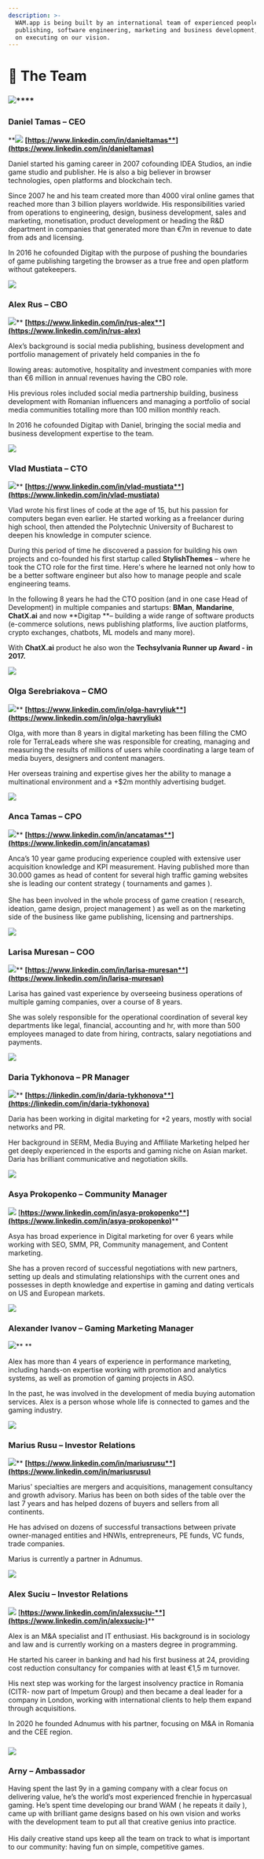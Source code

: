 ```yaml
---
description: >-
  WAM.app is being built by an international team of experienced people in game
  publishing, software engineering, marketing and business development, focused
  on executing on our vision.
---
```


# 🦄 The Team

### ![](<.gitbook/assets/wam\_danieltamas (1).png>)****

### **Daniel Tamas – CEO**

****![](.gitbook/assets/linkedin\_logo.png)** **[**https://www.linkedin.com/in/danieltamas**](https://www.linkedin.com/in/danieltamas)****

Daniel started his gaming career in 2007 cofounding IDEA Studios, an indie game studio and publisher. He is also a big believer in browser technologies, open platforms and blockchain tech.

Since 2007 he and his team created more than 4000 viral online games that reached more than 3 billion players worldwide. His responsibilities varied from operations to engineering, design, business development, sales and marketing, monetisation, product development or heading the R\&D department in companies that generated more than €7m in revenue to date from ads and licensing.

In 2016 he cofounded Digitap with the purpose of pushing the boundaries of game publishing targeting the browser as a true free and open platform without gatekeepers.



![](.gitbook/assets/wam\_alexrus.png)

### **Alex Rus – CBO**

![](.gitbook/assets/linkedin\_logo.png)** **[**https://www.linkedin.com/in/rus-alex**](https://www.linkedin.com/in/rus-alex)****

Alex’s background is social media publishing, business development and portfolio management of privately held companies in the fo

llowing areas: automotive, hospitality and investment companies with more than €6 million in annual revenues having the CBO role.

His previous roles included social media partnership building, business development with Romanian influencers and managing a portfolio of social media communities totalling more than 100 million monthly reach.

In 2016 he cofounded Digitap with Daniel, bringing the social media and business development expertise to the team.



![](.gitbook/assets/wam\_vladmustiata.png)

### **Vlad Mustiata – CTO**

![](.gitbook/assets/linkedin\_logo.png)** **[**https://www.linkedin.com/in/vlad-mustiata**](https://www.linkedin.com/in/vlad-mustiata)****

Vlad wrote his first lines of code at the age of 15, but his passion for computers began even earlier. He started working as a freelancer during high school, then attended the Polytechnic University of Bucharest to deepen his knowledge in computer science.

During this period of time he discovered a passion for building his own projects and co-founded his first startup called **StylishThemes** – where he took the CTO role for the first time. Here's where he learned not only how to be a better software engineer but also how to manage people and scale engineering teams.

In the following 8 years he had the CTO position (and in one case Head of Development) in multiple companies and startups: **BMan**, **Mandarine**, **ChatX.ai** and now **Digitap **– building a wide range of software products (e-commerce solutions, news publishing platforms, live auction platforms, crypto exchanges, chatbots, ML models and many more).

With **ChatX.ai** product he also won the **Techsylvania Runner up Award - in 2017.**



![](.gitbook/assets/wam\_olhaserebriakova.png)

### **Olga Serebriakova – CMO**

![](.gitbook/assets/linkedin\_logo.png)** **[**https://www.linkedin.com/in/olga-havryliuk**](https://www.linkedin.com/in/olga-havryliuk)****

Olga, with more than 8 years in digital marketing has been filling the CMO role for TerraLeads where she was responsible for creating, managing and measuring the results of millions of users while coordinating a large team of media buyers, designers and content managers.&#x20;

Her overseas training and expertise gives her the ability to manage a multinational environment and a +$2m monthly advertising budget.



![](.gitbook/assets/wam\_ancatamas.png)

### **Anca Tamas – CPO**

![](.gitbook/assets/linkedin\_logo.png)** **[**https://www.linkedin.com/in/ancatamas**](https://www.linkedin.com/in/ancatamas)****

Anca’s 10 year game producing experience coupled with extensive user acquisition knowledge and KPI measurement. Having published more than 30.000 games as head of content for several high traffic gaming websites she is leading our content strategy ( tournaments and games ).\
\
She has been involved in the whole process of game creation ( research, ideation, game design, project management ) as well as on the marketing side of the business like game publishing, licensing and partnerships.



![](.gitbook/assets/wam\_larisamuresan.png)

### **Larisa Muresan – COO**

![](.gitbook/assets/linkedin\_logo.png)** **[**https://www.linkedin.com/in/larisa-muresan**](https://www.linkedin.com/in/larisa-muresan)****

Larisa has gained vast experience by overseeing business operations of multiple gaming companies, over a course of 8 years.&#x20;

She was solely responsible for the operational coordination of several key departments like legal, financial, accounting and hr, with more than 500 employees managed to date from hiring, contracts, salary negotiations and payments.



![](.gitbook/assets/wam\_dariaavramova.png)

### **Daria **Tykhonova** – PR Manager**

![](.gitbook/assets/linkedin\_logo.png)** **[**https://linkedin.com/in/daria-tykhonova**](https://linkedin.com/in/daria-tykhonova)****

Daria has been working in digital marketing for +2 years, mostly with social networks and PR.

Her background in SERM, Media Buying and Affiliate Marketing helped her get deeply experienced in the esports and gaming niche on Asian market. Daria has brilliant communicative and negotiation skills.



![](.gitbook/assets/wam\_asyaprokopenko.png)

### **Asya Prokopenko – Community Manager**

![](.gitbook/assets/linkedin\_logo.png) [**https://www.linkedin.com/in/asya-prokopenko**](https://www.linkedin.com/in/asya-prokopenko)****

Asya has broad experience in Digital marketing for over 6 years while working with SEO, SMM, PR, Community management, and Content marketing.

She has a proven record of successful negotiations with new partners, setting up deals and stimulating relationships with the current ones and possesses in depth knowledge and expertise in gaming and dating verticals on US and European markets.



![](.gitbook/assets/wam\_alexivanov.png)

### **Alexander Ivanov – Gaming Marketing Manager**

![](.gitbook/assets/linkedin\_logo.png)** **

Alex has more than 4 years of experience in performance marketing, including hands-on expertise working with promotion and analytics systems, as well as promotion of gaming projects in ASO.

In the past, he was involved in the development of media buying automation services. Alex is a person whose whole life is connected to games and the gaming industry.



![](.gitbook/assets/wam\_mariusrusu.png)

### **Marius Rusu – Investor Relations**

![](.gitbook/assets/linkedin\_logo.png)** **[**https://www.linkedin.com/in/mariusrusu**](https://www.linkedin.com/in/mariusrusu)****

Marius' specialties are mergers and acquisitions, management consultancy and growth advisory. Marius has been on both sides of the table over the last 7 years and has helped dozens of buyers and sellers from all continents.&#x20;

He has advised on dozens of successful transactions between private owner-managed entities and HNWIs, entrepreneurs, PE funds, VC funds, trade companies.&#x20;

Marius is currently a partner in Adnumus.



![](.gitbook/assets/wam\_alexsuciu.png)

### **Alex Suciu – Investor Relations**

![](.gitbook/assets/linkedin\_logo.png) [**https://www.linkedin.com/in/alexsuciu-**](https://www.linkedin.com/in/alexsuciu-)****

Alex is an M\&A specialist and IT enthusiast. His background is in sociology and law and is currently working on a masters degree in programming.

He started his career in banking and had his first business at 24, providing cost reduction consultancy for companies with at least €1,5 m turnover.

His next step was working for the largest insolvency practice in Romania (CITR- now part of Impetum Group) and then became a deal leader for a company in London, working with international clients to help them expand through acquisitions.

In 2020 he founded Adnumus with his partner, focusing on M\&A in Romania and the CEE region.

###

### ![](.gitbook/assets/wam\_arny.png)

### Arny **–** Ambassador

Having spent the last 9y in a gaming company with a clear focus on delivering value, he’s the world’s most experienced frenchie in hypercasual gaming. He’s spent time developing our brand WAM ( he repeats it daily ), came up with brilliant game designs based on his own vision and works with the development team to put all that creative genius into practice.\
\
His daily creative stand ups keep all the team on track to what is important to our community: having fun on simple, competitive games.

